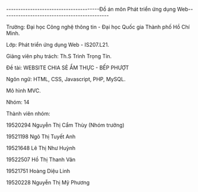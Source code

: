 ---------------------------------------Đồ án môn Phát triển ứng dụng Web---------------------------------------------

Trường: Đại học Công nghệ thông tin - Đại học Quốc gia Thành phố Hồ Chí Minh.

Lớp: Phát triển ứng dụng Web - IS207.L21.

Giảng viên phụ trách: Th.S Trình Trọng Tín.

Đề tài: WEBSITE CHIA SẺ ẨM THỰC - BẾP PHƯỢT

Ngôn ngữ: HTML, CSS, Javascript, PHP, MySQL.

Mô hình MVC.

Nhóm: 14

Thành viên nhóm:

19520294  	Nguyễn Thị Cẩm Thùy (Nhóm trưởng)

19521198  	Ngô Thị Tuyết Anh

19521648  	Lê Thị Như Huỳnh

19522507  	Hồ Thị Thanh Vân

19521751  	Hoàng Diệu Linh

19520228  	Nguyễn Thị Mỹ Phương


